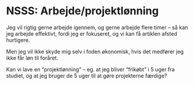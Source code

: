 # NSSS: Arbejde/projektlønning
Jeg vil rigtig gerne arbejde igennem, og gerne arbejde flere timer – så kan jeg arbejde effektivt, fordi jeg er fokuseret, og vi kan få artiklen afsted hurtigere.

Men jeg vil ikke skyde mig selv i foden økonomisk, hvis det medfører jeg ikke får løn til foråret.

Kan vi lave en “projektlønning” – eg. at jeg bliver “frikøbt” i 5 uger fra studiet, og at jeg bruger de 5 uger til at gøre projekterne færdige?

<!-- {BearID:9BC53BC7-ADF5-429D-8B2B-E4998AD62EAA-15293-000023B30474E4D5} -->
